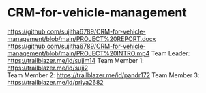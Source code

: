 # CRM-for-vehicle-management
https://github.com/sujitha6789/CRM-for-vehicle-management/blob/main/PROJECT%20REPORT.docx
https://github.com/sujitha6789/CRM-for-vehicle-management/blob/main/PROJECT%20INTRO.mp4
Team Leader: https://trailblazer.me/id/sujim14
Team Member 1: https://trailblazer.me/id/suji2	
Team Member 2: https://trailblazer.me/id/pandr172
Team Member 3: https://trailblazer.me/id/priya2682
